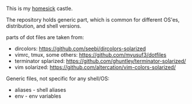 This is my [homesick][1] castle.

The repository holds generic part, which is common for different OS'es, distribution, and shell versions.


parts of dot files are taken from:
* dircolors: https://github.com/seebi/dircolors-solarized
* vimrc, tmux, some others: https://github.com/myusuf3/dotfiles
* terminator splarized: https://github.com/ghuntley/terminator-solarized/
* vim solarized: https://github.com/altercation/vim-colors-solarized/

[1]: https://github.com/technicalpickles/homesick

Generic files, not specific for any shell/OS:

* aliases - shell aliases
* env - env variables
